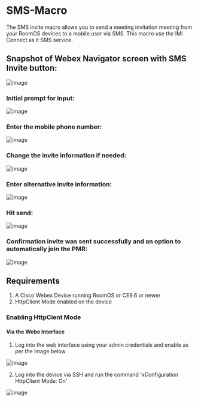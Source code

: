 # SMS-Macro

The SMS invite macro allows you to send a meeting invitation meeting from your RoomOS devices to a mobile user via SMS. This macro use the IMI Connect as it SMS service. 



## Snapshot of Webex Navigator screen with SMS Invite button:
![image](https://user-images.githubusercontent.com/21026209/129073401-b7475e9d-6cff-4c31-b7e4-ec0d33d2cbe3.png)


### Initial prompt for input:
![image](https://user-images.githubusercontent.com/21026209/129073854-118b407f-e5e0-4808-bd8c-4cd15bb5f4f0.png)

### Enter the mobile phone number:
![image](https://user-images.githubusercontent.com/21026209/129073983-a1bc3eef-849c-4521-9455-1b20f61a03f9.png)

### Change the invite information if needed:
![image](https://user-images.githubusercontent.com/21026209/129074196-bdae1ee8-85c5-4184-9950-a37ad13ea3f8.png)

### Enter alternative invite information:
![image](https://user-images.githubusercontent.com/21026209/129074936-6a2458c6-9386-4baa-a722-668bf98202c7.png)

### Hit send:
![image](https://user-images.githubusercontent.com/21026209/129075140-ebdf310e-c529-4133-9337-dc5f6509af4a.png)

### Confirmation invite was sent successfully and an option to automatically join the PMR:
![image](https://user-images.githubusercontent.com/21026209/130437964-d5440801-8190-4429-b397-0c55d177ad42.png)



## Requirements

1. A Cisco Webex Device running RoomOS or CE9.6 or newer
2. HttpClient Mode enabled on the device



### Enabling HttpCient Mode

#### Via the Webe Interface

1. Log into the web interface using your admin credentials and enable as per the image below

![image](https://user-images.githubusercontent.com/21026209/129081620-605edb82-59ee-423f-8cee-82df1b4c9fca.png)

2. Log into the device via SSH and run the command 'xConfiguration HttpClient Mode: On'

![image](https://user-images.githubusercontent.com/21026209/129081733-4288bbf9-c5d1-4183-923d-c2cfea03248b.png)


